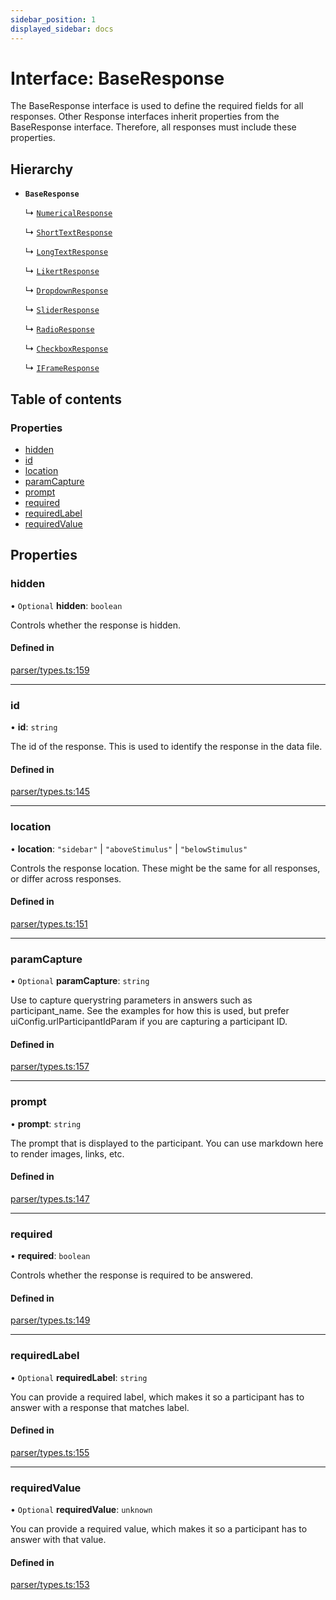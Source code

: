 ```yaml
---
sidebar_position: 1
displayed_sidebar: docs
---
```


# Interface: BaseResponse

The BaseResponse interface is used to define the required fields for all responses.
Other Response interfaces inherit properties from the BaseResponse interface.
Therefore, all responses must include these properties.

## Hierarchy

- **`BaseResponse`**

  ↳ [`NumericalResponse`](NumericalResponse.md)

  ↳ [`ShortTextResponse`](ShortTextResponse.md)

  ↳ [`LongTextResponse`](LongTextResponse.md)

  ↳ [`LikertResponse`](LikertResponse.md)

  ↳ [`DropdownResponse`](DropdownResponse.md)

  ↳ [`SliderResponse`](SliderResponse.md)

  ↳ [`RadioResponse`](RadioResponse.md)

  ↳ [`CheckboxResponse`](CheckboxResponse.md)

  ↳ [`IFrameResponse`](IFrameResponse.md)

## Table of contents

### Properties

- [hidden](BaseResponse.md#hidden)
- [id](BaseResponse.md#id)
- [location](BaseResponse.md#location)
- [paramCapture](BaseResponse.md#paramcapture)
- [prompt](BaseResponse.md#prompt)
- [required](BaseResponse.md#required)
- [requiredLabel](BaseResponse.md#requiredlabel)
- [requiredValue](BaseResponse.md#requiredvalue)

## Properties

### hidden

• `Optional` **hidden**: `boolean`

Controls whether the response is hidden.

#### Defined in

[parser/types.ts:159](https://github.com/revisit-studies/study/blob/4b1bc13/src/parser/types.ts#L159)

___

### id

• **id**: `string`

The id of the response. This is used to identify the response in the data file.

#### Defined in

[parser/types.ts:145](https://github.com/revisit-studies/study/blob/4b1bc13/src/parser/types.ts#L145)

___

### location

• **location**: ``"sidebar"`` \| ``"aboveStimulus"`` \| ``"belowStimulus"``

Controls the response location. These might be the same for all responses, or differ across responses.

#### Defined in

[parser/types.ts:151](https://github.com/revisit-studies/study/blob/4b1bc13/src/parser/types.ts#L151)

___

### paramCapture

• `Optional` **paramCapture**: `string`

Use to capture querystring parameters in answers such as participant_name. See the examples for how this is used, but prefer uiConfig.urlParticipantIdParam if you are capturing a participant ID.

#### Defined in

[parser/types.ts:157](https://github.com/revisit-studies/study/blob/4b1bc13/src/parser/types.ts#L157)

___

### prompt

• **prompt**: `string`

The prompt that is displayed to the participant. You can use markdown here to render images, links, etc.

#### Defined in

[parser/types.ts:147](https://github.com/revisit-studies/study/blob/4b1bc13/src/parser/types.ts#L147)

___

### required

• **required**: `boolean`

Controls whether the response is required to be answered.

#### Defined in

[parser/types.ts:149](https://github.com/revisit-studies/study/blob/4b1bc13/src/parser/types.ts#L149)

___

### requiredLabel

• `Optional` **requiredLabel**: `string`

You can provide a required label, which makes it so a participant has to answer with a response that matches label.

#### Defined in

[parser/types.ts:155](https://github.com/revisit-studies/study/blob/4b1bc13/src/parser/types.ts#L155)

___

### requiredValue

• `Optional` **requiredValue**: `unknown`

You can provide a required value, which makes it so a participant has to answer with that value.

#### Defined in

[parser/types.ts:153](https://github.com/revisit-studies/study/blob/4b1bc13/src/parser/types.ts#L153)
